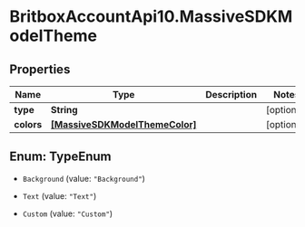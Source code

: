 # BritboxAccountApi10.MassiveSDKModelTheme

## Properties
Name | Type | Description | Notes
------------ | ------------- | ------------- | -------------
**type** | **String** |  | [optional] 
**colors** | [**[MassiveSDKModelThemeColor]**](MassiveSDKModelThemeColor.md) |  | [optional] 


<a name="TypeEnum"></a>
## Enum: TypeEnum


* `Background` (value: `"Background"`)

* `Text` (value: `"Text"`)

* `Custom` (value: `"Custom"`)




